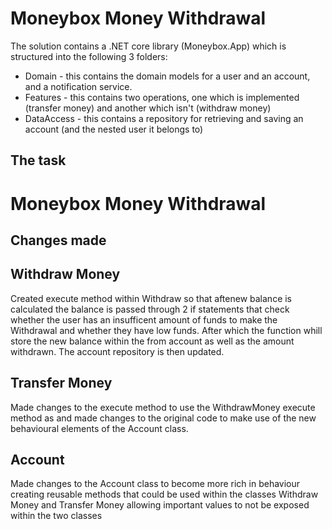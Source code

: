 # Moneybox Money Withdrawal

The solution contains a .NET core library (Moneybox.App) which is structured into the following 3 folders:

* Domain - this contains the domain models for a user and an account, and a notification service.
* Features - this contains two operations, one which is implemented (transfer money) and another which isn't (withdraw money)
* DataAccess - this contains a repository for retrieving and saving an account (and the nested user it belongs to)

## The task

# Moneybox Money Withdrawal

## Changes made

## Withdraw Money
Created execute method within Withdraw so that aftenew balance is calculated the balance is passed through 2 if statements that check whether the user has an insufficent amount of funds to make the Withdrawal and whether they have low funds. After which the function whill store the new balance within the from account as well as the amount withdrawn. The account repository is then updated.

## Transfer Money
Made changes to the execute method to use the WithdrawMoney execute method as and made changes to the original code to make use of the new behavioural elements of the Account class.

## Account
Made changes to the Account class to become more rich in behaviour creating reusable methods that could be used within the classes Withdraw Money and Transfer Money allowing important values to not be exposed within the two classes
